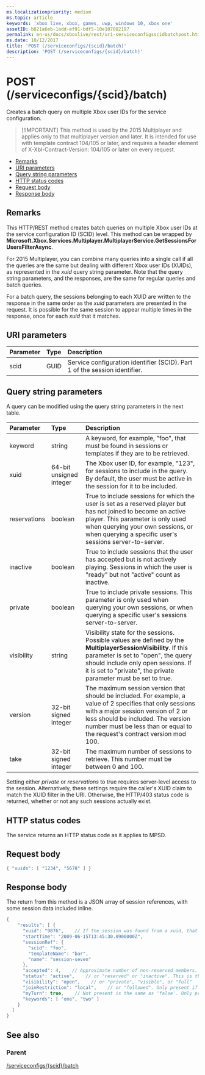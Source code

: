 ```yaml
---
ms.localizationpriority: medium
ms.topic: article
keywords: 'xbox live, xbox, games, uwp, windows 10, xbox one'
assetID: b821a6eb-1add-ef91-bdf5-10e107082197
permalink: en-us/docs/xboxlive/rest/uri-serviceconfigsscidbatchpost.html
ms.date: 10/12/2017
title: 'POST (/serviceconfigs/{scid}/batch)'
description: 'POST (/serviceconfigs/{scid}/batch)'
---
```


# POST \(/serviceconfigs/{scid}/batch\)

Creates a batch query on multiple Xbox user IDs for the service configuration.

> \[!IMPORTANT\] This method is used by the 2015 Multiplayer and applies only to that multiplayer version and later. It is intended for use with template contract 104/105 or later, and requires a header element of X-Xbl-Contract-Version: 104/105 or later on every request.

* [Remarks](post-serviceconfigs-scid-batch.md#ID4ET)
* [URI parameters](post-serviceconfigs-scid-batch.md#ID4ELB)
* [Query string parameters](post-serviceconfigs-scid-batch.md#ID4EVB)
* [HTTP status codes](post-serviceconfigs-scid-batch.md#ID4EGF)
* [Request body](post-serviceconfigs-scid-batch.md#ID4ENF)
* [Response body](post-serviceconfigs-scid-batch.md#ID4EWF)

## Remarks <a id="ID4ET"></a>

This HTTP/REST method creates batch queries on multiple Xbox user IDs at the service configuration ID \(SCID\) level. This method can be wrapped by **Microsoft.Xbox.Services.Multiplayer.MultiplayerService.GetSessionsForUsersFilterAsync**.

For 2015 Multiplayer, you can combine many queries into a single call if all the queries are the same but dealing with different Xbox user IDs \(XUIDs\), as represented in the _xuid_ query string parameter. Note that the query string parameters, and the responses, are the same for regular queries and batch queries.

For a batch query, the sessions belonging to each XUID are written to the response in the same order as the _xuid_ parameters are presented in the request. It is possible for the same session to appear multiple times in the response, once for each _xuid_ that it matches.

## URI parameters <a id="ID4ELB"></a>

| Parameter | Type | Description |
| :--- | :--- | :--- |
| scid | GUID | Service configuration identifier \(SCID\). Part 1 of the session identifier. |

## Query string parameters <a id="ID4EVB"></a>

A query can be modified using the query string parameters in the next table.

| **Parameter** | **Type** | **Description** |
| :--- | :--- | :--- |
| keyword | string | A keyword, for example, "foo", that must be found in sessions or templates if they are to be retrieved. |
| xuid | 64-bit unsigned integer | The Xbox user ID, for example, "123", for sessions to include in the query. By default, the user must be active in the session for it to be included. |
| reservations | boolean | True to include sessions for which the user is set as a reserved player but has not joined to become an active player. This parameter is only used when querying your own sessions, or when querying a specific user's sessions server-to-server. |
| inactive | boolean | True to include sessions that the user has accepted but is not actively playing. Sessions in which the user is "ready" but not "active" count as inactive. |
| private | boolean | True to include private sessions. This parameter is only used when querying your own sessions, or when querying a specific user's sessions server-to-server. |
| visibility | string | Visibility state for the sessions. Possible values are defined by the **MultiplayerSessionVisibility**. If this parameter is set to "open", the query should include only open sessions. If it is set to "private", the private parameter must be set to true. |
| version | 32-bit signed integer | The maximum session version that should be included. For example, a value of 2 specifies that only sessions with a major session version of 2 or less should be included. The version number must be less than or equal to the request's contract version mod 100. |
| take | 32-bit signed integer | The maximum number of sessions to retrieve. This number must be between 0 and 100. |

Setting either _private_ or _reservations_ to true requires server-level access to the session. Alternatively, these settings require the caller's XUID claim to match the XUID filter in the URI. Otherwise, the HTTP/403 status code is returned, whether or not any such sessions actually exist.

## HTTP status codes <a id="ID4EGF"></a>

The service returns an HTTP status code as it applies to MPSD.  


## Request body <a id="ID4ENF"></a>

```cpp
{ "xuids": [ "1234", "5678" ] }
```

## Response body <a id="ID4EWF"></a>

The return from this method is a JSON array of session references, with some session data included inline.

```cpp
{
    "results": [ {
      "xuid": "9876",    // If the session was found from a xuid, that xuid.
      "startTime": "2009-06-15T13:45:30.0900000Z",
      "sessionRef": {
        "scid": "foo",
        "templateName": "bar",
        "name": "session-seven"
      },
      "accepted": 4,    // Approximate number of non-reserved members.
      "status": "active",    // or "reserved" or "inactive". This is the state of the user in the session, not the session itself. Only present if the session was found using a xuid.
      "visibility": "open",    // or "private", "visible", or "full"
      "joinRestriction": "local",    // or "followed". Only present if 'visibility' is "open" or "full" and the session has a join restriction.
      "myTurn": true,    // Not present is the same as 'false'. Only present if the session was found using a xuid.
      "keywords": [ "one", "two" ]
    }
  ]
}
```

## See also <a id="ID4EDG"></a>

### Parent <a id="ID4EFG"></a>

[/serviceconfigs/{scid}/batch](https://github.com/LucienHH/docs-xsapi/tree/8aaeb3d77dec37e3bd2a1d99ea913649665f2490/work-in-progress/session-directory/uri-serviceconfigsscidbatch.md)

